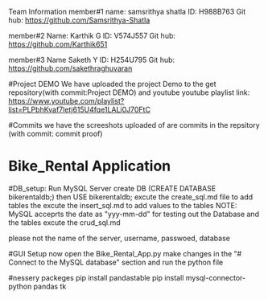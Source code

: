 Team Information
member#1
name: samsrithya shatla
ID: H988B763
Git hub: https://github.com/Samsrithya-Shatla

member#2
Name: Karthik G
ID: V574J557
Git hub: https://github.com/Karthik651

member#3
Name Saketh Y
ID: H254U795
Git hub: https://github.com/sakethraghuvaran

#Project DEMO
We have uploaded the project Demo to the get repository(with commit:Project DEMO) and youtube 
youtube playlist link: https://www.youtube.com/playlist?list=PLPbhKvaf7letj615U4fqe1LALi0J70FtC


#Commits 
we have the screeshots uploaded of are commits in the repsitory (with commit: commit proof)


# Bike_Rental Application
#DB_setup:
Run MySQL Server 
create DB (CREATE DATABASE bikerentaldb;)
then USE bikerentaldb;
excute the create_sql.md file to add tables
the excute the insert_sql.md to add values to the tables
NOTE: MySQL acceprts the date as "yyy-mm-dd"
for testing out the Database and the tables excute the crud_sql.md

please not the name of the server, username, passwoed, database 

#GUI Setup
now open the Bike_Rental_App.py make changes in the "# Connect to the MySQL database" section
and run the python file

#nessery packeges
pip install pandastable
pip install mysql-connector-python pandas tk

